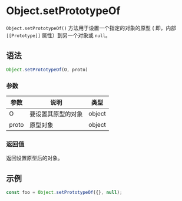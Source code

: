 # Object.setPrototypeOf

`Object.setPrototypeOf()` 方法用于设置一个指定的对象的原型 ( 即，内部 `[[Prototype]]` 属性）到另一个对象或  `null`。

## 语法

```js
Object.setPrototypeOf(O, proto)
```

### 参数

| 参数  | 说明               | 类型   |
| ----- | ------------------ | ------ |
| O     | 要设置其原型的对象 | object |
| proto | 原型对象           | object |

### 返回值

返回设置原型后的对象。

## 示例

```js
const foo = Object.setPrototypeOf({}, null);
```